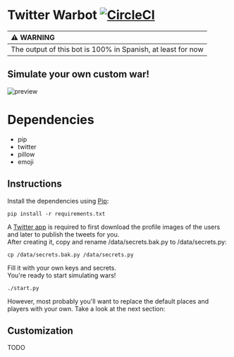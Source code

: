# Twitter Warbot [![CircleCI](https://circleci.com/gh/marcos-castrillo/twitter-warbot.svg?style=shield)](https://circleci.com/gh/marcos-castrillo/twitter-warbot)
| :warning: WARNING          |
|:---------------------------|
| The output of this bot is 100% in Spanish, at least for now      |

## Simulate your own custom war!
![preview](https://user-images.githubusercontent.com/28508893/101995454-2f539800-3cca-11eb-89d1-407f18907293.png)  

# Dependencies
- pip
- twitter
- pillow
- emoji

## Instructions
Install the dependencies using [Pip](https://pypi.org/project/pip/):

````pip install -r requirements.txt````

A [Twitter app](https://developer.twitter.com/en/portal/projects-and-apps) is required to first download the profile images of the users and later to publish the tweets for you.  
After creating it, copy and rename /data/secrets.bak.py to /data/secrets.py:

````cp /data/secrets.bak.py /data/secrets.py````

Fill it with your own keys and secrets.  
You're ready to start simulating wars!

````./start.py````

However, most probably you'll want to replace the default places and players with your own. Take a look at the next section:

## Customization
TODO
